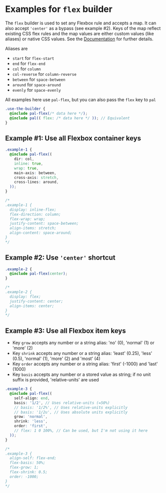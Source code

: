 # Examples for `flex` builder

The `flex` builder is used to set any Flexbox rule and accepts a map. It can also accept `'center'` as a bypass (see example #2). Keys of the map reflect existing CSS flex rules and the map values are either custom values (like aliases) or native CSS values. See the [Documentation](https://alaindet.github.io/sass-pal/) for further details.

Aliases are
- `start` for `flex-start`
- `end` for `flex-end`
- `col` for `column`
- `col-reverse` for `column-reverse`
- `between` for `space-between`
- `around` for `space-around`
- `evenly` for `space-evenly`

All examples here use `pal-flex`, but you can also pass the `flex` key to `pal`

```scss
.use-the-builder {
  @include pal-flex(/* data here */);
  @include pal(( flex: /* data here */ )); // Equivalent
}
```

## Example #1: Use all Flexbox container keys
```scss
.example-1 {
  @include pal-flex((
    dir: col,
    inline: true,
    wrap: true,
    main-axis: between,
    cross-axis: stretch,
    cross-lines: around,
  ));
}

/*
.example-1 {
  display: inline-flex;
  flex-direction: column;        
  flex-wrap: wrap;
  justify-content: space-between;
  align-items: stretch;
  align-content: space-around;
}
*/
```

## Example #2: Use `'center'` shortcut
```scss
.example-2 {
  @include pal-flex(center);
}

/*
.example-2 {
  display: flex;
  justify-content: center;
  align-items: center;
}
*/
```

## Example #3: Use all Flexbox item keys

- Key `grow` accepts any number or a string alias: 'no' (0), 'normal' (1) or 'more' (2)
- Key `shrink` accepts any number or a string alias: 'least' (0.25), 'less' (0.5), 'normal' (1), 'more' (2) and 'most' (4)
- Key `order` accepts any number or a string alias: 'first' (-1000) and 'last' (1000)
- Key `basis` accepts any number or a stored value as string; if no unit suffix is provided, 'relative-units' are used

```scss
.example-3 {
  @include pal-flex((
    self-align: end,
    basis: '1/2', // Uses relative-units (=50%)
    // basis: '1/2%', // Uses relative-units explicitly
    // basis: '1/2u', // Uses absolute units explicitly
    grow: 'normal',
    shrink: 'less',
    order: 'first',
    // flex: 1 0 100%, // Can be used, but I'm not using it here
  ));
}

/*
.example-3 {
  align-self: flex-end;
  flex-basis: 50%;
  flex-grow: 1;
  flex-shrink: 0.5;
  order: -1000;
}
*/
```
